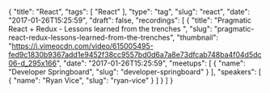{
  "title": "React",
  "tags": [
    "React"
  ],
  "type": "tag",
  "slug": "react",
  "date": "2017-01-26T15:25:59",
  "draft": false,
  "recordings": [
    {
      "title": "Pragmatic React + Redux - Lessons learned from the trenches ",
      "slug": "pragmatic-react-redux-lessons-learned-from-the-trenches",
      "thumbnail": "https://i.vimeocdn.com/video/615005495-fed9c1830b9367add1e9452f38cc9557bd0d6a7a8e73dfcab748ba4f04d5dc06-d_295x166",
      "date": "2017-01-26T15:25:59",
      "meetups": [
        {
          "name": "Developer Springboard",
          "slug": "developer-springboard"
        }
      ],
      "speakers": [
        {
          "name": "Ryan Vice",
          "slug": "ryan-vice"
        }
      ]
    }
  ]
}